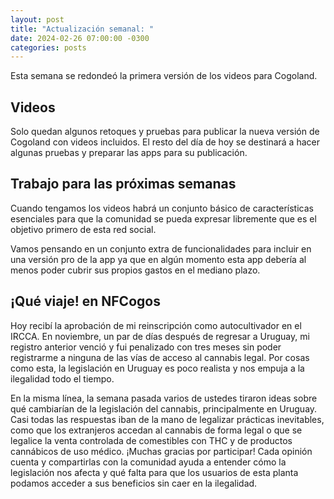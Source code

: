 ```yaml
---
layout: post
title: "Actualización semanal: "
date: 2024-02-26 07:00:00 -0300
categories: posts
---
```


Esta semana se redondeó la primera versión de los videos para Cogoland.

## Videos

Solo quedan algunos retoques y pruebas para publicar la nueva versión de Cogoland con videos incluidos. El resto del día de hoy se destinará a hacer algunas pruebas y preparar las apps para su publicación.

## Trabajo para las próximas semanas

Cuando tengamos los videos habrá un conjunto básico de características esenciales para que la comunidad se pueda expresar libremente que es el objetivo primero de esta red social.

Vamos pensando en un conjunto extra de funcionalidades para incluir en una versión pro de la app ya que en algún momento esta app debería al menos poder cubrir sus propios gastos en el mediano plazo.

## ¡Qué viaje! en NFCogos

Hoy recibí la aprobación de mi reinscripción como autocultivador en el IRCCA. En noviembre, un par de días después de regresar a Uruguay, mi registro anterior venció y fui penalizado con tres meses sin poder registrarme a ninguna de las vías de acceso al cannabis legal. Por cosas como esta, la legislación en Uruguay es poco realista y nos empuja a la ilegalidad todo el tiempo.

En la misma línea, la semana pasada varios de ustedes tiraron ideas sobre qué cambiarían de la legislación del cannabis, principalmente en Uruguay. Casi todas las respuestas iban de la mano de legalizar prácticas inevitables, como que los extranjeros accedan al cannabis de forma legal o que se legalice la venta controlada de comestibles con THC y de productos cannábicos de uso médico. ¡Muchas gracias por participar! Cada opinión cuenta y compartirlas con la comunidad ayuda a entender cómo la legislación nos afecta y qué falta para que los usuarios de esta planta podamos acceder a sus beneficios sin caer en la ilegalidad.
